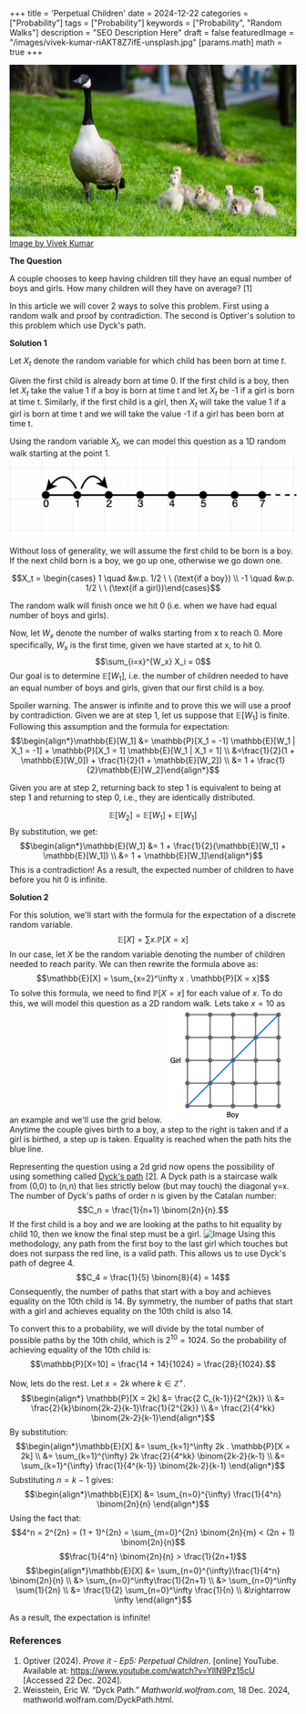 +++
title = 'Perpetual Children'
date = 2024-12-22
categories = ["Probability"]
tags = ["Probability"]
keywords = ["Probability", "Random Walks"]
description = "SEO Description Here"
draft = false
featuredImage = "/images/vivek-kumar-riAKT8Z7ifE-unsplash.jpg"
[params.math]
  math = true
+++


![Image](/images/vivek-kumar-riAKT8Z7ifE-unsplash.jpg)
[Image by Vivek Kumar](https://unsplash.com/@vikceo)

**The Question**

A couple chooses to keep having children till they have an equal number of boys and girls. How many children will they have on average? [1]

In this article we will cover 2 ways to solve this problem. First using a random walk and proof by contradiction. The second is Optiver's solution to this problem which use Dyck's path.

**Solution 1**

Let $X_t$ denote the random variable for which child has been born at time $t$.

Given the first child is already born at time 0. If the first child is a boy, then let $X_t$ take the value 1 if a boy is born at time t and let $X_t$ be -1 if a girl is born at time t. Similarly, if the first child is a girl, then  $X_t$ will take the value 1 if a girl is born at time t and we will take the value -1 if a girl has been born at time t.

Using the random variable $X_t$, we can model this question as a 1D random walk starting at the point 1. 
![Image](/images/random_walk_1d.png)

Without loss of generality, we will assume the first child to be born is a boy. If the next child born is a boy, we go up one, otherwise we go down one. 

$$X_t = \begin{cases} 1 \quad  &w.p. 1/2 \ \ (\text{if a boy}) \\ -1 \quad &w.p. 1/2 \ \ (\text{if a girl})\end{cases}$$

The random walk will finish once we hit 0 (i.e. when we have had equal number of boys and girls).

Now, let $W_x$ denote the number of walks starting from x to reach 0. More specifically, $W_x$ is the first time, given we have started at x, to hit 0.
$$\sum_{i=x}^{W_x} X_i = 0$$
Our goal is to determine $\mathbb{E}[W_1]$, i.e. the number of children needed to have an equal number of boys and girls, given that our first child is a boy.

Spoiler warning. The answer is infinite and to prove this we will use a proof by contradiction. Given we are at step 1, let us suppose that $\mathbb{E}[W_1]$ is finite. Following this assumption and the formula for expectation:
$$\begin{align*}\mathbb{E}[W_1] &= \mathbb{P}[X_1 = -1] \mathbb{E}[W_1 | X_1 = -1] + \mathbb{P}[X_1 = 1] \mathbb{E}[W_1 | X_1 = 1] \\ &=\frac{1}{2}(1 + \mathbb{E}[W_0]) + \frac{1}{2}(1 + \mathbb{E}[W_2]) \\ &= 1 + \frac{1}{2}\mathbb{E}[W_2]\end{align*}$$

Given you are at step 2, returning back to step 1 is equivalent to being at step 1 and returning to step 0, i.e., they are identically distributed.

$$\mathbb{E}[W_2] = \mathbb{E}[W_1] + \mathbb{E}[W_1]$$
By substitution, we get:
$$\begin{align*}\mathbb{E}[W_1] &= 1 + \frac{1}{2}(\mathbb{E}[W_1] + \mathbb{E}[W_1]) \\ &= 1 + \mathbb{E}[W_1]\end{align*}$$
This is a contradiction! As a result, the expected number of children to have before you hit 0 is infinite.

**Solution 2**

For this solution, we'll start with the formula for the expectation of a discrete random variable.
$$\mathbb{E}[X] = \sum x . \mathbb{P}[X = x]$$
In our case, let $X$ be the random variable denoting the number of children needed to reach parity. We can then rewrite the formula above as:
$$\mathbb{E}[X] = \sum_{x=2}^\infty x . \mathbb{P}[X = x]$$
To solve this formula, we need to find $\mathbb{P}[X = x]$ for each value of $x$. To do this, we will model this question as a 2D random walk. Lets take $x=10$ as an example and we'll use the grid below.
![Image](/images/2d_boy_girl_grid.drawio.png)
Anytime the couple gives birth to a boy, a step to the right is taken and if a girl is birthed, a step up is taken. Equality is reached when the path hits the blue line. 

Representing the question using a 2d grid now opens the possibility of using something called [Dyck's path](https://mathworld.wolfram.com/DyckPath.html) [2]. A Dyck path is a staircase walk from (0,0) to (n,n) that lies strictly below (but may touch) the diagonal y=x. The number of Dyck's paths of order n is given by the Catalan number:
$$C_n = \frac{1}{n+1} \binom{2n}{n}.$$
If the first child is a boy and we are looking at the paths to hit equality by child 10, then we know the final step must be a girl. 
![Image](2d_boy_girl_grid_dycks.drawio.png)
Using this methodology, any path from the first boy to the last girl which touches but does not surpass the red line, is a valid path. This allows us to use Dyck's path of degree 4.
$$C_4 = \frac{1}{5} \binom{8}{4} = 14$$
Consequently, the number of paths that start with a boy and achieves equality on the 10th child is 14. By symmetry, the number of paths that start with a girl and achieves equality on the 10th child is also 14.

To convert this to a probability, we will divide by the total number of possible paths by the 10th child, which is $2^{10} = 1024$. So the probability of achieving equality of the 10th child is:
$$\mathbb{P}[X=10] = \frac{14 + 14}{1024} = \frac{28}{1024}.$$

Now, lets do the rest. Let $x=2k$ where $k\in \mathbb{Z}^+$.
$$\begin{align*} \mathbb{P}[X = 2k] &= \frac{2 C_{k-1}}{2^{2k}} \\ &= \frac{2}{k}\binom{2k-2}{k-1}\frac{1}{2^{2k}} \\ &= \frac{2}{4^kk} \binom{2k-2}{k-1}\end{align*}$$
By substitution:
$$\begin{align*}\mathbb{E}[X] &= \sum_{k=1}^\infty 2k . \mathbb{P}[X = 2k] \\ &= \sum_{k=1}^{\infty} 2k \frac{2}{4^kk} \binom{2k-2}{k-1} \\ &= \sum_{k=1}^{\infty} \frac{1}{4^{k-1}} \binom{2k-2}{k-1} \end{align*}$$
Substituting $n = k-1$ gives:
$$\begin{align*}\mathbb{E}[X] &= \sum_{n=0}^{\infty} \frac{1}{4^n} \binom{2n}{n} \end{align*}$$
Using the fact that:
$$4^n = 2^{2n} = (1 + 1)^{2n} = \sum_{m=0}^{2n} \binom{2n}{m} < (2n + 1) \binom{2n}{n}$$
 $$\frac{1}{4^n} \binom{2n}{n} > \frac{1}{2n+1}$$
$$\begin{align*}\mathbb{E}[X] &= \sum_{n=0}^{\infty}\frac{1}{4^n} \binom{2n}{n} \\ &> \sum_{n=0}^\infty\frac{1}{2n+1} \\ &> \sum_{n=0}^\infty \sum{1}{2n} \\ &= \frac{1}{2} \sum_{n=0}^\infty \frac{1}{n} \\ &\rightarrow \infty \end{align*}$$

As a result, the expectation is infinite!

### References
1. Optiver (2024). _Prove it - Ep5: Perpetual Children_. [online] YouTube. Available at: https://www.youtube.com/watch?v=YllN9Pz15cU [Accessed 22 Dec. 2024].
2. Weisstein, Eric W. “Dyck Path.” _Mathworld.wolfram.com_, 18 Dec. 2024, mathworld.wolfram.com/DyckPath.html.